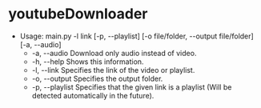 # youtubeDownloader

* Usage: main.py -l link [-p, --playlist] [-o file/folder, --output file/folder] [-a, --audio]
    - -a, --audio       Download only audio instead of video.
    - -h, --help        Shows this information.
    - -l, --link        Specifies the link of the video or playlist.
    - -o, --output      Specifies the output folder.
    - -p, --playlist    Specifies that the given link is a playlist (Will be detected automatically in the future).
